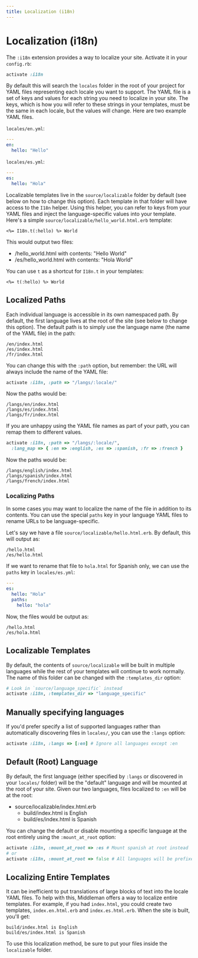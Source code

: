```yaml
---
title: Localization (i18n)
---
```


# Localization (i18n)

The `:i18n` extension provides a way to localize your site. Activate it in your `config.rb`:

```ruby
activate :i18n
```

By default this will search the `locales` folder in the root of your project
for YAML files representing each locale you want to support. The YAML file is a
set of keys and values for each string you need to localize in your site. The
keys, which is how you will refer to these strings in your templates, must be
the same in each locale, but the values will change. Here are two example YAML
files.

`locales/en.yml`:

```yaml
---
en:
  hello: "Hello"
```

`locales/es.yml`:

```yaml
---
es:
  hello: "Hola"
```

Localizable templates live in the `source/localizable` folder by default (see
below on how to change this option). Each template in that folder will have
access to the `I18n` helper. Using this helper, you can refer to keys from your
YAML files and inject the language-specific values into your template. Here's a
simple `source/localizable/hello_world.html.erb` template:

```erb
<%= I18n.t(:hello) %> World
```

This would output two files:

* /hello_world.html with contents: "Hello World"
* /es/hello_world.html with contents: "Hola World"

You can use `t` as a shortcut for `I18n.t` in your templates:

```erb
<%= t(:hello) %> World
```


## Localized Paths

Each individual language is accessible in its own namespaced path. By default,
the first language lives at the root of the site (see below to change this
option). The default path is to simply use the language name (the name of the
YAML file) in the path:

```
/en/index.html
/es/index.html
/fr/index.html
```

You can change this with the `:path` option, but remember: the URL will always include the name of the YAML file:

```ruby
activate :i18n, :path => "/langs/:locale/"
```

Now the paths would be:

```
/langs/en/index.html
/langs/es/index.html
/langs/fr/index.html
```

If you are unhappy using the YAML file names as part of your path, you can
remap them to different values.

```ruby
activate :i18n, :path => "/langs/:locale/",
  :lang_map => { :en => :english, :es => :spanish, :fr => :french }
```

Now the paths would be:

```
/langs/english/index.html
/langs/spanish/index.html
/langs/french/index.html
```

### Localizing Paths

In some cases you may want to localize the name of the file in addition to its
contents. You can use the special `paths` key in your language YAML files to
rename URLs to be language-specific.

Let's say we have a file `source/localizable/hello.html.erb`. By default, this
will output as:

```
/hello.html
/es/hello.html
```

If we want to rename that file to `hola.html` for Spanish only, we can use the
`paths` key in `locales/es.yml`:

```yaml
---
es:
  hello: "Hola"
  paths:
    hello: "hola"
```

Now, the files would be output as:

```
/hello.html
/es/hola.html
```

## Localizable Templates

By default, the contents of `source/localizable` will be built in multiple
languages while the rest of your templates will continue to work normally. The
name of this folder can be changed with the `:templates_dir` option:

```ruby
# Look in `source/language_specific` instead
activate :i18n, :templates_dir => "language_specific"
```

## Manually specifying languages

If you'd prefer specify a list of supported languages rather than automatically
discovering files in `locales/`, you can use the `:langs` option:

```ruby
activate :i18n, :langs => [:en] # Ignore all languages except :en
```

## Default (Root) Language

By default, the first language (either specified by `:langs` or discovered in
your `locales/` folder) will be the "default" language and will be mounted at
the root of your site. Given our two languages, files localized to `:en` will
be at the root:

* source/localizable/index.html.erb
  * build/index.html is English
  * build/es/index.html is Spanish

You can change the default or disable mounting a specific language at the root
entirely using the `:mount_at_root` option:

```ruby
activate :i18n, :mount_at_root => :es # Mount spanish at root instead
# or
activate :i18n, :mount_at_root => false # All languages will be prefixed
```

## Localizing Entire Templates

It can be inefficient to put translations of large blocks of text into the
locale YAML files. To help with this, Middleman offers a way to localize entire
templates. For example, if you had `index.html`, you could create two
templates, `index.en.html.erb` and `index.es.html.erb`. When the site is built,
you'll get:

```
build/index.html is English
build/es/index.html is Spanish
```

To use this localization method, be sure to put your files inside the `localizable` folder.
